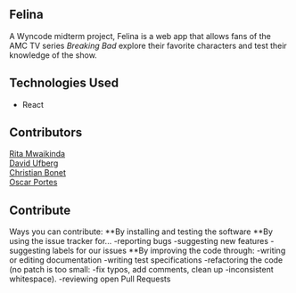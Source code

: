 ## Felina

A Wyncode midterm project, Felina is a web app that allows fans of the AMC TV series _Breaking Bad_ explore their favorite characters and test their knowledge of the show.


## Technologies Used
- React

## Contributors

[Rita Mwaikinda](https://github.com/ritamwaikinda)
</br>
[David Ufberg](https://github.com/DavidUf11)
</br>
[Christian Bonet](https://github.com/christianmbonet)
</br>
[Oscar Portes](https://github.com/oscarporfer)


## Contribute

Ways you can contribute:
**By installing and testing the software
**By using the issue tracker for...
-reporting bugs
-suggesting new features
-suggesting labels for our issues
\*\*By improving the code through:
-writing or editing documentation
-writing test specifications
-refactoring the code (no patch is too small: -fix typos, add comments, clean up -inconsistent whitespace).
-reviewing open Pull Requests

